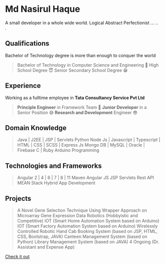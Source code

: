 # Md Nasirul Haque

A small developer in a whole wide world.
Logical Abstract Perfectionist ... .. . 

## Qualifications
Bachelor of Technology degree is more than enough to conquer the world
> Bachelor of Technology in Computer Science and Engineering 🥶
> High School Degree 😇
> Senior Secondary School Degree 😁

## Experience
Working as a fulltime employee in **Tata Consultancy Service Pvt Ltd**
> **Principle Engineer** in Framework Team 🤩
> **Junior Developer** in a Senior Position 😅
> **Research and Development** Engineer 😎

## Domain Knowledge
> Java | J2EE | JSP | Servlets
> Python 
> Node Js | Javascript | Typescript | HTML | CSS | SCSS | Express Js
> Mongo DB | MySQL | Oracle | Firebase
> C | Ruby 
> Arduino Programming

## Technologies and Frameworks
> Angular 2 | 4 | 6 | 7 | 8 | 11
> Maven
> Angular JS
> JSP Servlets
> Rest API
> MEAN Stack
> Hybrid App Development

## Projects
> A Novel Gene Selection Technique Using Wrapper Approach on Microarray Gene Expression Data
> Robotics (Hobbyistic and Competitive) 
> IOT (Smart Home Automation System based on Arduino) 
> IOT (Smart Factory Automation System based on Arduino) 
> Wirelessly Controlled Robotic Hand
> Cab Booking System (based on JSP, HTML, CSS, Bootstrap, JAVA)
> Canteen Management System (based on Python)
> Library Management System (based on JAVA) 4
> Ongoing (Dr. Assistant and Expense App)

[Check it out](https://lurisan.web.app/home)
